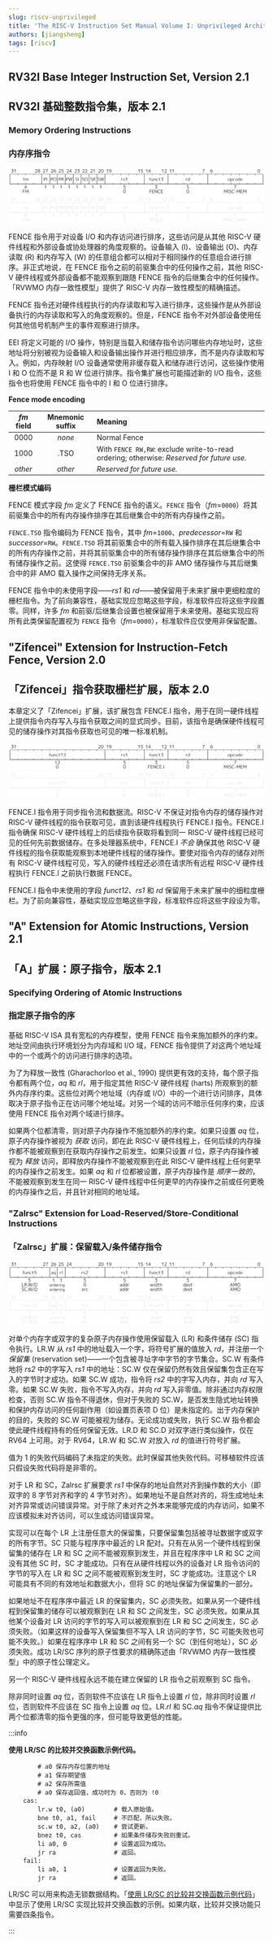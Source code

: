 ```yaml
---
slug: riscv-unprivileged
title: 'The RISC-V Instruction Set Manual Volume I: Unprivileged Architecture'
authors: [jiangsheng]
tags: [riscv]
---
```


<!-- truncate -->

## RV32I Base Integer Instruction Set, Version 2.1

## RV32I 基础整数指令集，版本 2.1

### Memory Ordering Instructions

### 内存序指令

![mem-order.svg](_assets/svg/light/mem-order.svg#gh-light-mode-only)
![mem-order.svg](_assets/svg/dark/mem-order.svg#gh-dark-mode-only)

FENCE 指令用于对设备 I/O 和内存访问进行排序，这些访问是从其他 RISC-V 硬件线程和外部设备或协处理器的角度观察的。设备输入 (I)、设备输出 (O)、内存读取 \(R) 和内存写入 (W) 的任意组合都可以相对于相同操作的任意组合进行排序。非正式地说，在 FENCE 指令之前的前驱集合中的任何操作之前，其他 RISC-V 硬件线程或外部设备都不能观察到跟随 FENCE 指令的后继集合中的任何操作。「RVWMO 内存一致性模型」提供了 RISC-V 内存一致性模型的精确描述。

FENCE 指令还对硬件线程执行的内存读取和写入进行排序，这些操作是从外部设备执行的内存读取和写入的角度观察的。但是，FENCE 指令不对外部设备使用任何其他信号机制产生的事件观察进行排序。

EEI 将定义可能的 I/O 操作，特别是当载入和储存指令访问哪些内存地址时，这些地址将分别被视为设备输入和设备输出操作并进行相应排序，而不是内存读取和写入。例如，内存映射 I/O 设备通常使用非缓存载入和储存进行访问，这些操作使用 I 和 O 位而不是 R 和 W 位进行排序。指令集扩展也可能描述新的 I/O 指令，这些指令也将使用 FENCE 指令中的 I 和 O 位进行排序。

**Fence mode encoding**

| _fm_ field | Mnemonic suffix | Meaning                                                                                   |
|:----------:|:---------------:|:------------------------------------------------------------------------------------------|
|    0000    |     _none_      | Normal Fence                                                                              |
|    1000    |      .TSO       | With `FENCE RW,RW`: exclude write-to-read ordering; otherwise: _Reserved for future use._ |
|  _other_   |     _other_     | _Reserved for future use._                                                                |

**栅栏模式编码**

FENCE 模式字段 _fm_ 定义了 FENCE 指令的语义。`FENCE` 指令（_fm_=`0000`）将其前驱集合中的所有内存操作排序在其后继集合中的所有内存操作之前。

`FENCE.TSO` 指令编码为 FENCE 指令，其中 _fm_=`1000`、_predecessor_=`RW` 和 _successor_=`RW`。`FENCE.TSO` 将其前驱集合中的所有载入操作排序在其后继集合中的所有内存操作之前，并将其前驱集合中的所有储存操作排序在其后继集合中的所有储存操作之前。这使得 `FENCE.TSO` 前驱集合中的非 AMO 储存操作与其后继集合中的非 AMO 载入操作之间保持无序关系。

FENCE 指令中的未使用字段——_rs1_ 和 _rd_——被保留用于未来扩展中更细粒度的栅栏指令。为了前向兼容性，基础实现应忽略这些字段，标准软件应将这些字段置零。同样，许多 _fm_ 和前驱/后继集合设置也被保留用于未来使用。基础实现应将所有此类保留配置视为 `FENCE` 指令（_fm_=`0000`），标准软件应仅使用非保留配置。

## "Zifencei" Extension for Instruction-Fetch Fence, Version 2.0

## 「Zifencei」指令获取栅栏扩展，版本 2.0

本章定义了「Zifencei」扩展，该扩展包含 FENCE.I 指令，用于在同一硬件线程上提供指令内存写入与指令获取之间的显式同步。目前，该指令是确保硬件线程可见的储存操作对其指令获取也可见的唯一标准机制。

![zifencei-ff.svg](_assets/svg/light/zifencei-ff.svg#gh-light-mode-only)
![zifencei-ff.svg](_assets/svg/dark/zifencei-ff.svg#gh-dark-mode-only)

FENCE.I 指令用于同步指令流和数据流。RISC-V 不保证对指令内存的储存操作对 RISC-V 硬件线程的指令获取可见，直到该硬件线程执行 FENCE.I 指令。FENCE.I 指令确保 RISC-V 硬件线程上的后续指令获取将看到同一 RISC-V 硬件线程已经可见的任何先前数据储存。在多处理器系统中，FENCE.I _不会_ 确保其他 RISC-V 硬件线程的指令获取能观察到本地硬件线程的储存操作。要使对指令内存的储存对所有 RISC-V 硬件线程可见，写入的硬件线程还必须在请求所有远程 RISC-V 硬件线程执行 FENCE.I 之前执行数据 FENCE。

FENCE.I 指令中未使用的字段 _funct12_、_rs1_ 和 _rd_ 保留用于未来扩展中的细粒度栅栏。为了前向兼容性，基础实现应忽略这些字段，标准软件应将这些字段设为零。

## "A" Extension for Atomic Instructions, Version 2.1

## 「A」扩展：原子指令，版本 2.1

### Specifying Ordering of Atomic Instructions

### 指定原子指令的序

基础 RISC-V ISA 具有宽松的内存模型，使用 FENCE 指令来施加额外的序约束。地址空间由执行环境划分为内存域和 I/O 域，FENCE 指令提供了对这两个地址域中的一个或两个的访问进行排序的选项。

为了为释放一致性 (Gharachorloo et al., 1990) 提供更有效的支持，每个原子指令都有两个位，_aq_ 和 _rl_，用于指定其他 RISC-V 硬件线程 (harts) 所观察到的额外内存序约束。这些位对两个地址域（内存或 I/O）中的一个进行访问排序，具体取决于原子指令正在访问哪个地址域。对另一个域的访问不暗示任何序约束，应该使用 FENCE 指令对两个域进行排序。

如果两个位都清零，则对原子内存操作不施加额外的序约束。如果只设置 _aq_ 位，原子内存操作被视为 _获取_ 访问，即在此 RISC-V 硬件线程上，任何后续的内存操作都不能被观察到在获取内存操作之前发生。如果只设置 _rl_ 位，原子内存操作被视为 _释放_ 访问，即释放内存操作不能被观察到在此 RISC-V 硬件线程上任何更早的内存操作之前发生。如果 _aq_ 和 _rl_ 位都被设置，原子内存操作是 _顺序一致的_，不能被观察到发生在同一 RISC-V 硬件线程中任何更早的内存操作之前或任何更晚的内存操作之后，并且针对相同的地址域。

### "Zalrsc" Extension for Load-Reserved/Store-Conditional Instructions

### 「Zalrsc」扩展：保留载入/条件储存指令

![load-reserve-st-conditional.svg](_assets/svg/light/load-reserve-st-conditional.svg#gh-light-mode-only)
![load-reserve-st-conditional.svg](_assets/svg/dark/load-reserve-st-conditional.svg#gh-dark-mode-only)

对单个内存字或双字的复杂原子内存操作使用保留载入 (LR) 和条件储存 (SC) 指令执行。LR.W 从 _rs1_ 中的地址载入一个字，将符号扩展的值放入 _rd_，并注册一个 _保留集_ (reservation set)——一个包含被寻址字中字节的字节集合。SC.W 有条件地将 _rs2_ 中的字写入 _rs1_ 中的地址：SC.W 仅在保留仍然有效且保留集包含正在写入的字节时才成功。如果 SC.W 成功，指令将 _rs2_ 中的字写入内存，并向 _rd_ 写入零。如果 SC.W 失败，指令不写入内存，并向 _rd_ 写入非零值。除非通过内存权限检查，否则 SC.W 指令不得退休，但对于失败的 SC.W，是否发生隐式地址转换和保护内存访问的任何副作用（如设置页表项 D 位）是未指定的。出于内存保护的目的，失败的 SC.W 可能被视为储存。无论成功或失败，执行 SC.W 指令都会使此硬件线程持有的任何保留无效。LR.D 和 SC.D 对双字进行类似操作，仅在 RV64 上可用。对于 RV64，LR.W 和 SC.W 对放入 _rd_ 的值进行符号扩展。

值为 1 的失败代码编码了未指定的失败。此时保留其他失败代码。可移植软件应该只假设失败代码将是非零的。

对于 LR 和 SC，Zalrsc 扩展要求 _rs1_ 中保存的地址自然对齐到操作数的大小（即双字的 8 字节对齐和字的 4 字节对齐）。如果地址不是自然对齐的，将生成地址未对齐异常或访问错误异常。对于除了未对齐之外本来能够完成的内存访问，如果不应该模拟未对齐访问，可以生成访问错误异常。

实现可以在每个 LR 上注册任意大的保留集，只要保留集包括被寻址数据字或双字的所有字节。SC 只能与程序序中最近的 LR 配对。只有在从另一个硬件线程到保留集的储存在 LR 和 SC 之间不能被观察到发生，并且在程序序中 LR 和 SC 之间没有其他 SC 时，SC 才能成功。只有在从硬件线程以外的设备对 LR 指令访问的字节的写入在 LR 和 SC 之间不能被观察到发生时，SC 才能成功。注意这个 LR 可能具有不同的有效地址和数据大小，但将 SC 的地址保留为保留集的一部分。

如果地址不在程序序中最近 LR 的保留集内，SC 必须失败。如果从另一个硬件线程到保留集的储存可以被观察到在 LR 和 SC 之间发生，SC 必须失败。如果从其他某个设备对 LR 访问的字节的写入可以被观察到在 LR 和 SC 之间发生，SC 必须失败。（如果这样的设备写入保留集但不写入 LR 访问的字节，SC 可能失败也可能不失败。）如果在程序序中 LR 和 SC 之间有另一个 SC（到任何地址），SC 必须失败。成功 LR/SC 序列的原子性要求的精确陈述由「RVWMO 内存一致性模型」中的原子性公理定义。

另一个 RISC-V 硬件线程永远不能在建立保留的 LR 指令之前观察到 SC 指令。

除非同时设置 _aq_ 位，否则软件不应该在 LR 指令上设置 _rl_ 位，除非同时设置 _rl_ 位，否则软件不应该在 SC 指令上设置 _aq_ 位。LR._rl_ 和 SC._aq_ 指令不保证提供比两个位都清零的指令更强的序，但可能导致更低的性能。

:::info

<a name="cas"></a>**使用 LR/SC 的比较并交换函数示例代码。**

```riscv
        # a0 保存内存位置的地址
        # a1 保存期望值
        # a2 保存所需值
        # a0 保存返回值，成功时为 0，否则为 !0
    cas:
        lr.w t0, (a0)        # 载入原始值。
        bne t0, a1, fail     # 不匹配，所以失败。
        sc.w t0, a2, (a0)    # 尝试更新。
        bnez t0, cas         # 如果条件储存失败则重试。
        li a0, 0             # 设置返回为成功。
        jr ra                # 返回。
    fail:
        li a0, 1             # 设置返回为失败。
        jr ra                # 返回。
```

LR/SC 可以用来构造无锁数据结构。「[使用 LR/SC 的比较并交换函数示例代码](#cas)」中显示了使用 LR/SC 实现比较并交换函数的示例。如果内联，比较并交换功能只需要四条指令。

:::
